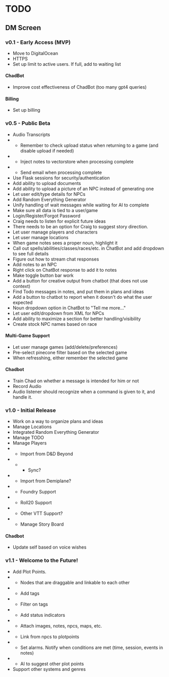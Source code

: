 # TODO
## DM Screen
### v0.1 - Early Access (MVP)
- Move to DigitalOcean
- HTTPS
- Set up limit to active users. If full, add to waiting list

#### ChadBot
- Improve cost effectiveness of ChadBot (too many gpt4 queries)

#### Billing
- Set up billing

### v0.5 - Public Beta
- Audio Transcripts
- - Remember to check upload status when returning to a game (and disable upload if needed)
- - Inject notes to vectorstore when processing complete
- - Send email when processing complete
- Use Flask sessions for security/authentication
- Add ability to upload documents
- Add ability to upload a picture of an NPC instead of generating one
- Let user edit/type details for NPCs
- Add Random Everything Generator
- Unify handling of wait messages while waiting for AI to complete
- Make sure all data is tied to a user/game
- Login/Register/Forgot Password
- Craig needs to listen for explicit future ideas
- There needs to be an option for Craig to suggest story direction.
- Let user manage players and characters
- Let user manage locations
- When game notes sees a proper noun, highlight it
- Call out spells/abilities/classes/races/etc. in ChatBot and add dropdown to see full details
- Figure out how to stream chat responses
- Add notes to an NPC
- Right click on ChatBot response to add it to notes
- Make toggle button bar work
- Add a button for creative output from chatbot (that does not use context)
- Find Todo messages in notes, and put them in plans and ideas
- Add a button to chatbot to report when it doesn't do what the user expected
- Noun dropdown option in ChatBot to "Tell me more..."
- Let user edit/dropdown from XML for NPCs
- Add ability to maximize a section for better handling/visibility
- Create stock NPC names based on race

#### Multi-Game Support
- Let user manage games (add/delete/preferences)
- Pre-select pinecone filter based on the selected game
- When refresshing, either remember the selected game

#### Chadbot
- Train Chad on whether a message is intended for him or not
- Record Audio
- Audio listener should recognize when a command is given to it, and handle it.

### v1.0 - Initial Release
- Work on a way to organize plans and ideas
- Manage Locations
- Integrated Random Everything Generator
- Manage TODO
- Manage Players
- - Import from D&D Beyond
- - - Sync?
- - Import from Demiplane?
- - Foundry Support
- - Roll20 Support
- - Other VTT Support?
- - Manage Story Board

#### Chadbot
- Update self based on voice wishes

### v1.1 - Welcome to the Future!
- Add Plot Points. 
- - Nodes that are draggable and linkable to each other
- - Add tags
- - Filter on tags
- - Add status indicators
- - Attach images, notes, npcs, maps, etc.
- - Link from npcs to plotpoints
- - Set alarms. Notify when conditions are met (time, session, events in notes)
- - AI to suggest other plot points
- Support other systems and genres